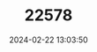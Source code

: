 ---
title: "22578"
category: "Tylonycteris robustula"
draft: false
date: 2024-02-22 13:03:50
languages:
  English: ["Greater Flat-headed Bat", "Greater Bamboo Bat"]
---